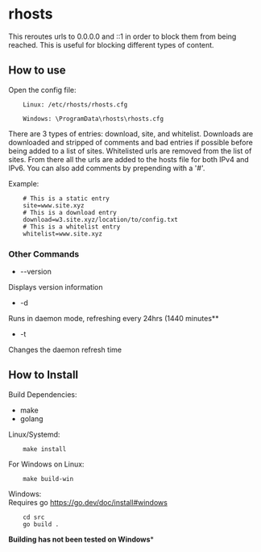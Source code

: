 # rhosts

This reroutes urls to 0.0.0.0 and ::1 in order to block them from being reached. This is useful for blocking different types of content.   

## How to use

Open the config file:    

        Linux: /etc/rhosts/rhosts.cfg

        Windows: \ProgramData\rhosts\rhosts.cfg


There are 3 types of entries: download, site, and whitelist. Downloads are downloaded and stripped of comments and bad entries if possible before being added to a list of sites. Whitelisted urls are removed from the list of sites. From there all the urls are added to the hosts file for both IPv4 and IPv6. You can also add comments by prepending with a '#'.    

Example:    

        # This is a static entry
        site=www.site.xyz
        # This is a download entry
        download=w3.site.xyz/location/to/config.txt
		# This is a whitelist entry
		whitelist=www.site.xyz

### Other Commands

- --version  

Displays version information  

- -d  

Runs in daemon mode, refreshing every 24hrs (1440 minutes**  

- -t <minutes>  

Changes the daemon refresh time

## How to Install

Build Dependencies:

- make
- golang

Linux/Systemd:

		make install

For Windows on Linux:

		make build-win

Windows:   
Requires go https://go.dev/doc/install#windows  

		cd src
        go build .

**Building has not been tested on Windows***

